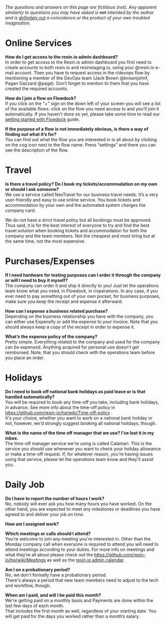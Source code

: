 _The questions and answers on this page are fictitious (not). Any apparent similarity to questions you may have asked is ~~not~~ intended by the author and is <u>definitely not</u> a coincidence or the product of your own troubled imagination._

# Online Services
**How do I get access to the resin.io admin dashboard?**<br>
In order to get access to the Resin.io admin dashboard you first need to create accounts to both resin.io and resinstaging.io, using your @resin.io e-mail account. Then you have to request access in the r/devops flow by mentioning a member of the DevOps team (Jack Brown @brownjohnf, Pagan Gazzard @page). Don’t forget to mention to them that you have created the required accounts.

**How do I join a flow on Flowdock?** <br>
If you click on the "+" sign on the down left of your screen you will see a list of the available flows. click on the flow you need access to and you'll join it automatically. If you haven't done so yet, please take some time to read our [getting started with Flowdock](https://github.com/resin-io/hq/wiki/Flowdock) guide.

**If the purpose of a flow is not immediately obvious, is there a way of finding out what it’s for?** <br>
You can find out what the flow you are interested in is all about by clicking on the cog icon next to the flow name. Press “settings” and there you can see the description of the flow.

# Travel
**Is there a travel policy? Do I book my tickets/accommodation on my own or should I ask someone?** <br>
We use a service called NexTravel for our business travel needs. It’s a very user-friendly and easy to use online service. You book tickets and accommodation by your own and the automated system charges the company card.<br>

We do not have a strict travel policy but all bookings must be approved. Thus said, it is for the best interest of everyone to try and find the best travel solution when booking tickets and accommodation for both the company and the team members. Not the cheapest and most tiring but at the same time, not the most expensive.

# Purchases/Expenses
**If I need hardware for testing purposes can I order it through the company or will I need to buy it myself?** <br>
The company can order it and ship it directly to you! Just let the operations team know what you need, in Flowdock, in r/operations. In any case, if you ever need to pay something out of your own pocket, for business purposes, make sure you keep the receipt and expense it afterward.

**How can I expense a business related purchase?** <br>
Depending on the business relationship you have with the company, you can either use Expensify or add the expense to your invoice. Note that you should always keep a copy of the receipt in order to expense it.

**What’s the expense policy of the company?** <br>
Pretty simple. Everything related to the company and used for the company can be expensed. Anything acquired for personal use doesn’t get reimbursed. Note, that you should check with the operations team before you place an order. 

# Holidays
**Do I need to book off national bank holidays as paid leave or is that handled automatically?** <br>
You will be required to book any time-off you take, including bank holidays, in advance. See more info about the time-off policy in https://github.com/resin-io/hq/wiki/Time-off-policy . <br>
It's your choice, whether you want to work on a national bank holiday or not, however, we'd strongly suggest booking all national holidays, though.

**What is the name of the time off manager that we use? I’ve lost it in my inbox.** <br>
The time-off manager service we're using is called Calamari. This is the service you should use whenever you want to check your holiday allowance or make a time-off request. If, for whatever reason, you're having issues using that service, please let the operations team know and they'll assist you.

# Daily Job
**Do I have to report the number of hours I work?** <br>
No, nobody will ever ask you how many hours you have worked. On the other hand, you are expected to meet any milestones or deadlines you have agreed to and deliver your job on time. 

**How am I assigned work?**

**Which meetings or calls should I attend?** <br>
You're welcome to join any meeting you're interested in. Other than the Monday company call when everyone is required to attend you will need to attend meetings according to your duties. For more info on meetings and what they’re all about please check out the https://github.com/resin-io/hq/wiki/Meetings as well as the [resin.io admin calendar](https://calendar.google.com/calendar/embed?src=admin%40resin.io).

**Am I on a probationary period?** <br>
No, we don't formally have a probationary period. <br>
There's always a period that new team members need to adjust to the tech and workflow, though.

**When am I paid, and will I be paid this month?** <br>
We're getting paid on a monthly basis and Payments are done within the last few days of each month. <br>
That includes the first month as well, regardless of your starting date. You will get paid for the days you worked rather than a month’s salary.